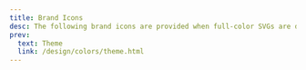 ```yaml
---
title: Brand Icons
desc: The following brand icons are provided when full-color SVGs are desired or third-party icons.
prev:
  text: Theme
  link: /design/colors/theme.html
---
```


<icons kind="brand"></icons>
